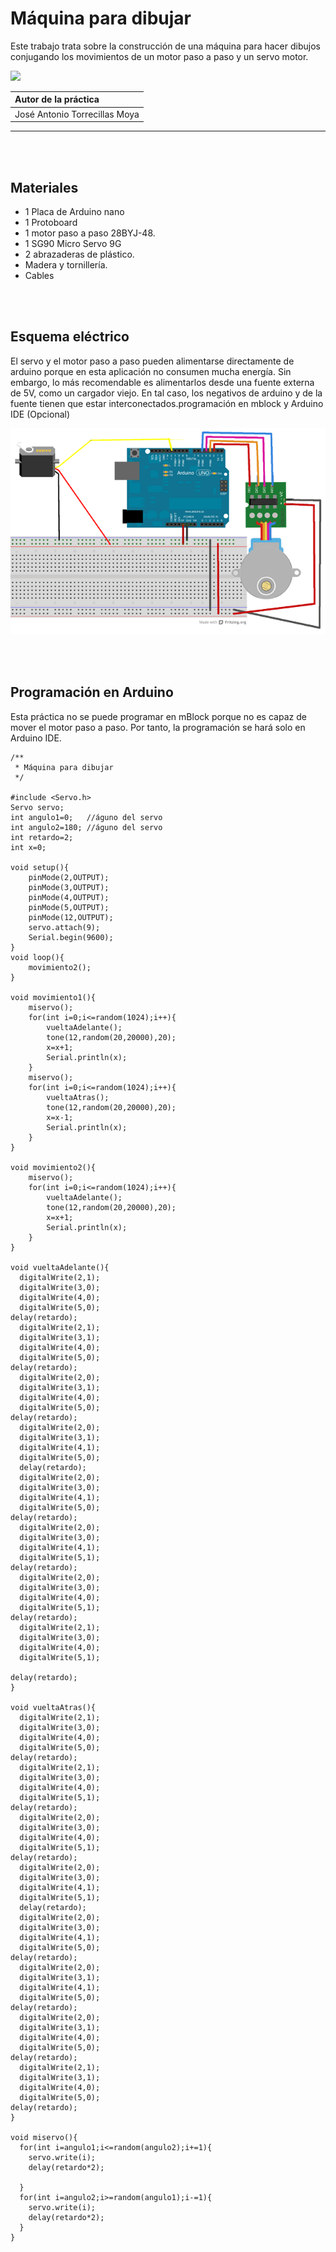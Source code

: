 # Máquina para dibujar

Este trabajo trata sobre la construcción de una máquina para hacer dibujos conjugando los movimientos de un motor paso a paso y un servo motor. 

![](practica.gif)

| Autor de la práctica |
| :---                 |
| José Antonio Torrecillas Moya |

---


<br><br>


## Materiales

- 1 Placa de Arduino nano
- 1 Protoboard
- 1 motor paso a paso 28BYJ-48.
- 1 SG90 Micro Servo 9G
- 2 abrazaderas de plástico.
- Madera y tornillería.
- Cables


<br /><br />


## Esquema eléctrico

El servo y el motor paso a paso pueden alimentarse directamente de arduino porque en esta aplicación no consumen mucha energía. Sin embargo, lo más recomendable es alimentarlos desde una fuente externa de 5V, como un cargador viejo. En tal caso, los negativos de arduino y de la fuente tienen que estar interconectados.programación en mblock y Arduino IDE (Opcional)

![](fritzing.png)


<br /><br />


## Programación en Arduino

Esta práctica no se puede programar en mBlock porque no es capaz de mover el motor paso a paso. Por tanto, la programación se hará solo en Arduino IDE. 

```cpp+lineNumbers:true
/**
 * Máquina para dibujar
 */

#include <Servo.h>
Servo servo;
int angulo1=0;   //águno del servo
int angulo2=180; //águno del servo
int retardo=2;
int x=0;

void setup(){
    pinMode(2,OUTPUT);
    pinMode(3,OUTPUT);
    pinMode(4,OUTPUT);
    pinMode(5,OUTPUT);
    pinMode(12,OUTPUT);
    servo.attach(9);
    Serial.begin(9600);
}
void loop(){
    movimiento2();
}

void movimiento1(){
    miservo();
    for(int i=0;i<=random(1024);i++){
        vueltaAdelante();
        tone(12,random(20,20000),20);
        x=x+1;
        Serial.println(x);
    }
    miservo();
    for(int i=0;i<=random(1024);i++){
        vueltaAtras();
        tone(12,random(20,20000),20);
        x=x-1;
        Serial.println(x);
    }
}

void movimiento2(){
    miservo();
    for(int i=0;i<=random(1024);i++){
        vueltaAdelante();
        tone(12,random(20,20000),20);
        x=x+1;
        Serial.println(x);
    }
}

void vueltaAdelante(){
  digitalWrite(2,1);
  digitalWrite(3,0);
  digitalWrite(4,0);
  digitalWrite(5,0);
delay(retardo);
  digitalWrite(2,1);
  digitalWrite(3,1);
  digitalWrite(4,0);
  digitalWrite(5,0);
delay(retardo);
  digitalWrite(2,0);
  digitalWrite(3,1);
  digitalWrite(4,0);
  digitalWrite(5,0);
delay(retardo);
  digitalWrite(2,0);
  digitalWrite(3,1);
  digitalWrite(4,1);
  digitalWrite(5,0);
  delay(retardo);
  digitalWrite(2,0);
  digitalWrite(3,0);
  digitalWrite(4,1);
  digitalWrite(5,0);
delay(retardo);
  digitalWrite(2,0);
  digitalWrite(3,0);
  digitalWrite(4,1);
  digitalWrite(5,1);
delay(retardo);
  digitalWrite(2,0);
  digitalWrite(3,0);
  digitalWrite(4,0);
  digitalWrite(5,1);
delay(retardo);
  digitalWrite(2,1);
  digitalWrite(3,0);
  digitalWrite(4,0);
  digitalWrite(5,1);

delay(retardo);
}

void vueltaAtras(){
  digitalWrite(2,1);
  digitalWrite(3,0);
  digitalWrite(4,0);
  digitalWrite(5,0);
delay(retardo);
  digitalWrite(2,1);
  digitalWrite(3,0);
  digitalWrite(4,0);
  digitalWrite(5,1);
delay(retardo);
  digitalWrite(2,0);
  digitalWrite(3,0);
  digitalWrite(4,0);
  digitalWrite(5,1);
delay(retardo);
  digitalWrite(2,0);
  digitalWrite(3,0);
  digitalWrite(4,1);
  digitalWrite(5,1);
  delay(retardo);
  digitalWrite(2,0);
  digitalWrite(3,0);
  digitalWrite(4,1);
  digitalWrite(5,0);
delay(retardo);
  digitalWrite(2,0);
  digitalWrite(3,1);
  digitalWrite(4,1);
  digitalWrite(5,0);
delay(retardo);
  digitalWrite(2,0);
  digitalWrite(3,1);
  digitalWrite(4,0);
  digitalWrite(5,0);
delay(retardo);
  digitalWrite(2,1);
  digitalWrite(3,1);
  digitalWrite(4,0);
  digitalWrite(5,0);
delay(retardo);
}

void miservo(){
  for(int i=angulo1;i<=random(angulo2);i+=1){
    servo.write(i);
    delay(retardo*2);
    
  }
  for(int i=angulo2;i>=random(angulo1);i-=1){
    servo.write(i);
    delay(retardo*2);
  }
}
```